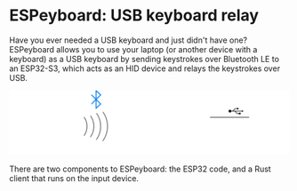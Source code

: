 # ESPeyboard: USB keyboard relay

Have you ever needed a USB keyboard and just didn't have one? ESPeyboard
allows you to use your laptop (or another device with a keyboard) as a USB
keyboard by sending keystrokes over Bluetooth LE to an ESP32-S3, which acts
as an HID device and relays the keystrokes over USB.

![Communication diagram](./assets/espeyboard.svg)

There are two components to ESPeyboard: the ESP32 code, and a Rust client that runs on the input device.

